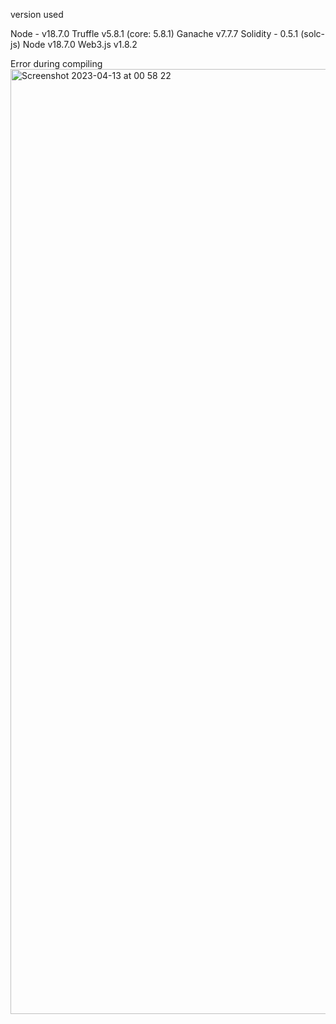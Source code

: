 version used 

Node -  v18.7.0
Truffle v5.8.1 (core: 5.8.1)
Ganache v7.7.7
Solidity - 0.5.1 (solc-js)
Node v18.7.0
Web3.js v1.8.2



Error during compiling
<img width="1512" alt="Screenshot 2023-04-13 at 00 58 22" src="https://user-images.githubusercontent.com/52764879/231611606-519ea98b-3d73-4b03-b639-2295b8f035de.png">
